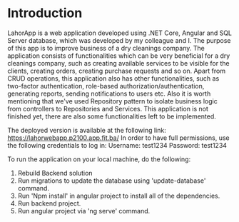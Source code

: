 # Introduction 
LahorApp is a web application developed using .NET Core, Angular and SQL Server database, which was developed by my colleague and I. 
The purpose of this app is to improve business of a dry cleanings company. 
The application consists of functionalities which can be very beneficial for a dry cleanings company, such as creating available services to be visible for the clients, creating orders, creating purchase requests and so on. 
Apart from CRUD operations, this application also has other functionalities, such as two-factor authentication, role-based authorization/authentication, generating reports, sending notifications to users etc. 
Also it is worth mentioning that we've used Repository pattern to isolate business logic from controllers to Repositories and Services.
This application is not finished yet, there are also some functionalities left to be implemented. 

The deployed version is available at the following link:
https://lahorwebapp.p2100.app.fit.ba/
In order to have full permissions, use the following credentials to log in:
Username: test1234
Password: test1234

To run the application on your local machine, do the following:
1.	Rebuild Backend solution
2.	Run migrations to update the database using 'update-database' command.
3.	Run 'Npm install' in angular project to install all of the dependencies.
4.	Run backend project.
5.  Run angular project via 'ng serve' command.



